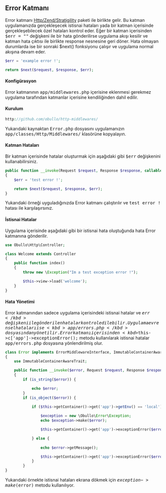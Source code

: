 
## Error Katmanı

Error katmanı <a href="https://github.com/zendframework/zend-stratigility" target="_blank">Http/Zend/Stratigility</a> paketi ile birlikte gelir. Bu katman uygulamanızda gerçekleşecek istisnai hataları yada bir katman içerisinde gerçekleşebilecek özel hataları kontrol eder. Eğer bir katman içerisinden <kbd>$err = ""</kbd> değişkeni ile bir hata gönderilirse uygulama akışı kesilir ve katman hata çıktısı ile birlikte response nesnesine geri döner. Hata olmayan durumlarda ise bir sonraki $next() fonksiyonu çalışır ve uygulama normal akışına devam eder.


```php
$err = 'example error !';

return $next($request, $response, $err);
```

#### Konfigürasyon 

Error katmanının <kbd>app/middlewares.php</kbd> içerisine eklenmesi gerekmez uygulama tarafından katmanlar içerisine kendiliğinden dahil edilir. 

#### Kurulum

```php
http://github.com/obullo/http-middlewares/
```

Yukarıdaki kaynaktan <kbd>Error.php</kbd> dosyasını uygulamanızın <kbd>app/classes/Http/Middlewares/</kbd> klasörüne kopyalayın.

#### Katman Hataları

Bir katman içerisinde hatalar oluşturmak için aşağıdaki gibi <kbd>$err</kbd> değişkenini kullanabilirsiniz.

```php
public function __invoke(Request $request, Response $response, callable $next = null)
{
    $err = 'test error !';

    return $next($request, $response, $err);
}
```

Yukarıdaki örneği uyguladığınızda Error katmanı çalıştırılır ve <kbd>test error !</kbd> hatası ile karşılaşırsınız.

#### İstisnai Hatalar

Uygulama içerisinde aşağıdaki gibi bir istisnai hata oluştuğunda hata Error katmanına gönderilir.

```php
use Obullo\Http\Controller;

class Welcome extends Controller
{
    public function index()
    {
        throw new \Exception("Im a test exception error !");

        $this->view->load('welcome');
    }
}
```
#### Hata Yönetimi

Error katmanından sadece uygulama içerisindeki istisnai hatalar ve <kbd>$err</kbd> değişkeni ile gönderilen hatalar kontrol edilebilir. Uygulama evrensel hataları ise <kbd>app/errors.php</kbd> dosyasından yönetilir. Error katmanı içerisinden <kbd>$this->c['app']->exceptionError();</kbd> metodu kullanılarak istisnai hatalar <kbd>app/errors.php</kbd> dosyasına yönlendirilmiş olur.

```php
class Error implements ErrorMiddlewareInterface, ImmutableContainerAwareInterface
{
    use ImmutableContainerAwareTrait;

    public function __invoke($error, Request $request, Response $response, callable $out = null)
    {
        if (is_string($error)) {

            echo $error;
        }
        if (is_object($error)) {
            
            if ($this->getContainer()->get('app')->getEnv() == 'local') {

                $exception = new \Obullo\Error\Exception;
                echo $exception->make($error);

                $this->getContainer()->get('app')->exceptionError($error);  // Log exceptions using app/errors.php

            } else {
            
                echo $error->getMessage();

                $this->getContainer()->get('app')->exceptionError($error);  // Log exceptions using app/errors.php
            }
        }
}
```

Yukarıdaki örnekte istisnai hataları ekrana dökmek için  <kbd>$exception->make($error)</kbd> metodu kullanılıyor.
